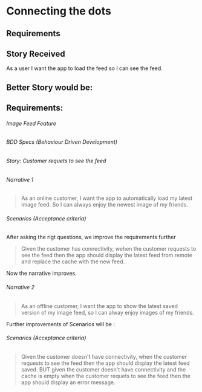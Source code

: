 # Connecting the dots

## Requirements 
## Story Received

As a user I want the app to load the feed so I can see the feed.

## Better Story would be:

## Requirements:
###### Image Feed Feature
###### BDD Specs (Behaviour Driven Development)
###### Story: Customer requets to see the feed

###### Narrative 1
> As an online customer, I want the app to automatically load my latest image feed. So I can always enjoy the newest image of my friends. 

###### Scenarios (Acceptance criteria)
After asking the rigt questions, we improve the requirements further
> Given the customer has connectivity, wehen the customer requests to see the feed then the app should display the latest feed from remote and replace the cache with the new feed. 

Now the narrative improves. 
###### Narrative 2 
> As an offline customer, I want the app to show the latest saved version of my image feed, so I can alway enjoy images of my friends.

Further improvements of Scenarios will be :
###### Scenarios (Acceptance criteria)
> Given the customer doesn't have connectivity, when the customer requests to see the feed then the app should display the latest feed saved. BUT given the customer doesn't have connectivity and the cache is empty when the customer requets to see the feed then the app should display an error message. 
